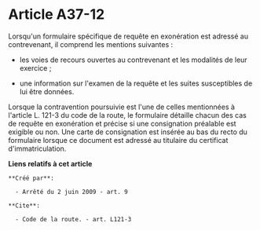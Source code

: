 # Article A37-12

Lorsqu'un formulaire spécifique de requête en exonération est adressé au contrevenant, il comprend les mentions suivantes :

- les voies de recours ouvertes au contrevenant et les modalités de leur exercice ;

- une information sur l'examen de la requête et les suites susceptibles de lui être données. 

Lorsque la contravention poursuivie est l'une de celles mentionnées à l'article L. 121-3 du code de la route, le formulaire
détaille chacun des cas de requête en exonération et précise si une consignation préalable est exigible ou non. Une carte de
consignation est insérée au bas du recto du formulaire lorsque ce document est adressé au titulaire du certificat
d'immatriculation.

**Liens relatifs à cet article**

	**Créé par**:

	  - Arrêté du 2 juin 2009 - art. 9

	**Cite**:

	  - Code de la route. - art. L121-3
